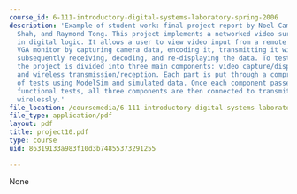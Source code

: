 ```yaml
---
course_id: 6-111-introductory-digital-systems-laboratory-spring-2006
description: 'Example of student work: final project report by Noel Campbell, Vivek
  Shah, and Raymond Tong. This project implements a networked video surveillance system
  in digital logic. It allows a user to view video input from a remote camera on a
  VGA monitor by capturing camera data, encoding it, transmitting it wirelessly, and
  subsequently receiving, decoding, and re-displaying the data. To test the system,
  the project is divided into three main components: video capture/display, data encoding/decoding,
  and wireless transmission/reception. Each part is put through a comprehensive series
  of tests using ModelSim and simulated data. Once each component passes design and
  functional tests, all three components are then connected to transmit video data
  wirelessly.'
file_location: /coursemedia/6-111-introductory-digital-systems-laboratory-spring-2006/86319133a983f10d3b74855373291255_project10.pdf
file_type: application/pdf
layout: pdf
title: project10.pdf
type: course
uid: 86319133a983f10d3b74855373291255

---
```

None